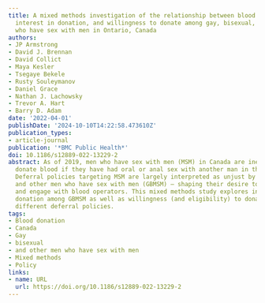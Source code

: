 ```yaml
---
title: A mixed methods investigation of the relationship between blood donor policy,
  interest in donation, and willingness to donate among gay, bisexual, and other men
  who have sex with men in Ontario, Canada
authors:
- JP Armstrong
- David J. Brennan
- David Collict
- Maya Kesler
- Tsegaye Bekele
- Rusty Souleymanov
- Daniel Grace
- Nathan J. Lachowsky
- Trevor A. Hart
- Barry D. Adam
date: '2022-04-01'
publishDate: '2024-10-10T14:22:58.473610Z'
publication_types:
- article-journal
publication: '*BMC Public Health*'
doi: 10.1186/s12889-022-13229-2
abstract: As of 2019, men who have sex with men (MSM) in Canada are ineligible to
  donate blood if they have had oral or anal sex with another man in the last 3 months.
  Deferral policies targeting MSM are largely interpreted as unjust by gay, bisexual,
  and other men who have sex with men (GBMSM) – shaping their desire to donate blood
  and engage with blood operators. This mixed methods study explores interest in blood
  donation among GBMSM as well as willingness (and eligibility) to donate under four
  different deferral policies.
tags:
- Blood donation
- Canada
- Gay
- bisexual
- and other men who have sex with men
- Mixed methods
- Policy
links:
- name: URL
  url: https://doi.org/10.1186/s12889-022-13229-2
---
```

